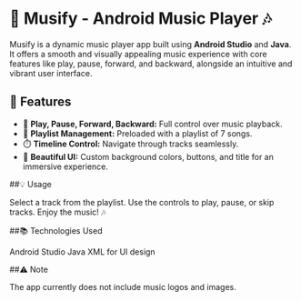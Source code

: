 # 🎵 Musify - Android Music Player 🎶

Musify is a dynamic music player app built using **Android Studio** and **Java**. It offers a smooth and visually appealing music experience with core features like play, pause, forward, and backward, alongside an intuitive and vibrant user interface.

## 🚀 Features
- 🎼 **Play, Pause, Forward, Backward:** Full control over music playback.
- 📂 **Playlist Management:** Preloaded with a playlist of 7 songs.
- ⏱️ **Timeline Control:** Navigate through tracks seamlessly.
- 🎨 **Beautiful UI:** Custom background colors, buttons, and title for an immersive experience.



##💡 Usage

Select a track from the playlist.
Use the controls to play, pause, or skip tracks.
Enjoy the music! 🎶


##📚 Technologies Used

Android Studio
Java
XML for UI design




##⚠️ Note

The app currently does not include music logos and images.
